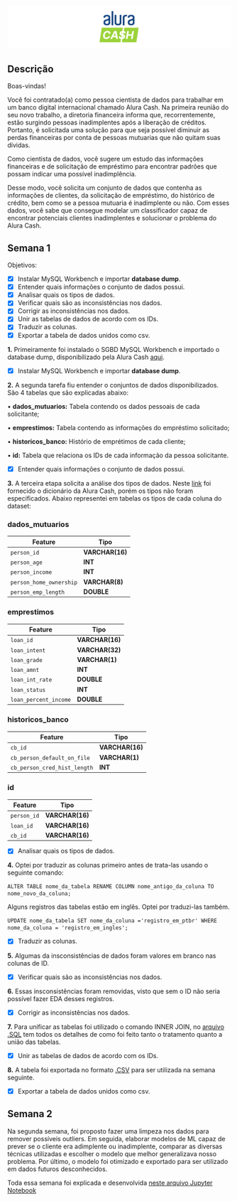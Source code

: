 ![](img/banner.png "Title")

## Descrição 

Boas-vindas!

Você foi contratado(a) como pessoa cientista de dados para trabalhar em um banco digital internacional chamado Alura Cash. Na primeira reunião do seu novo trabalho, a diretoria financeira informa que, recorrentemente, estão surgindo pessoas inadimplentes após a liberação de créditos. Portanto, é solicitada uma solução para que seja possível diminuir as perdas financeiras por conta de pessoas mutuarias que não quitam suas dívidas.

Como cientista de dados, você sugere um estudo das informações financeiras e de solicitação de empréstimo para encontrar padrões que possam indicar uma possível inadimplência.

Desse modo, você solicita um conjunto de dados que contenha as informações de clientes, da solicitação de empréstimo, do histórico de crédito, bem como se a pessoa mutuaria é inadimplente ou não. Com esses dados, você sabe que consegue modelar um classificador capaz de encontrar potenciais clientes inadimplentes e solucionar o problema do Alura Cash.

## Semana 1

Objetivos:
- [X] Instalar MySQL Workbench e importar **database dump**.
- [X] Entender quais informações o conjunto de dados possui.
- [X] Analisar quais os tipos de dados.
- [X] Verificar quais são as inconsistências nos dados.
- [X] Corrigir as inconsistências nos dados.
- [X] Unir as tabelas de dados de acordo com os IDs.
- [X] Traduzir as colunas.
- [X] Exportar a tabela de dados unidos como csv.

**1.** Primeiramente foi instalado o SGBD MySQL Workbench e importado o database dump, disponibilizado pela Alura Cash [aqui](https://github.com/Mirlaa/Challenge-Data-Science-1ed/tree/main/Dados/dumps).
- [X] Instalar MySQL Workbench e importar **database dump**.

**2.** A segunda tarefa fiu entender o conjuntos de dados disponibilizados. São 4 tabelas que são explicadas abaixo:

• **dados_mutuarios:** Tabela contendo os dados pessoais de cada solicitante;

• **emprestimos:** Tabela contendo as informações do empréstimo solicitado;

• **historicos_banco:** Histório de emprétimos de cada cliente;

• **id:** Tabela que relaciona os IDs de cada informação da pessoa solicitante.

- [X] Entender quais informações o conjunto de dados possui.

**3.** A terceira etapa solicita a análise dos tipos de dados. Neste [link](https://github.com/Mirlaa/Challenge-Data-Science-1ed/tree/main/Dados) foi fornecido o dicionário da Alura Cash, porém os tipos não foram especificados. Abaixo representei em tabelas os tipos de cada coluna do dataset:

### dados_mutuarios

| Feature | Tipo |
| --- | --- |
|`person_id`|**VARCHAR(16)**|
| `person_age` |**INT**|
| `person_income` |**INT**|
| `person_home_ownership` |**VARCHAR(8)**|
| `person_emp_length` |**DOUBLE**|

### emprestimos

| Feature | Tipo |
| --- | --- |
|`loan_id`|**VARCHAR(16)**|
| `loan_intent` |**VARCHAR(32)**|
| `loan_grade` | **VARCHAR(1)** |
| `loan_amnt` | **INT** |
| `loan_int_rate` | **DOUBLE** |
| `loan_status` | **INT** |
| `loan_percent_income` | **DOUBLE** |


### historicos_banco

| Feature | Tipo |
| --- | --- |
|`cb_id`|**VARCHAR(16)**|
| `cb_person_default_on_file` |**VARCHAR(1)**|
| `cb_person_cred_hist_length` |**INT**|

### id

| Feature | Tipo |
| --- | --- |
|`person_id`|**VARCHAR(16)**|
|`loan_id`|**VARCHAR(16)**|
|`cb_id`|**VARCHAR(16)**|

- [X] Analisar quais os tipos de dados.

**4.** Optei por traduzir as colunas primeiro antes de trata-las usando o seguinte comando:

```
ALTER TABLE nome_da_tabela RENAME COLUMN nome_antigo_da_coluna TO nome_novo_da_coluna;
```

Alguns registros das tabelas estão em inglês. Optei por traduzi-las também.

```
UPDATE nome_da_tabela SET nome_da_coluna ='registro_em_ptbr' WHERE nome_da_coluna = 'registro_em_ingles';
```

- [X] Traduzir as colunas.

**5.** Algumas da insconsistências de dados foram valores em branco nas colunas de ID.

- [X] Verificar quais são as inconsistências nos dados.

**6.** Essas insconsistências foram removidas, visto que sem o ID não seria possível fazer EDA desses registros.

- [X] Corrigir as inconsistências nos dados.

**7.** Para unificar as tabelas foi utilizado o comando INNER JOIN, no [arquivo .SQL](https://github.com/mvsampaio98/Alura_cash/blob/main/dumps/analise_risco_tratamento.sql) tem todos os detalhes de como foi feito tanto o tratamento quanto a união das tabelas.

- [X] Unir as tabelas de dados de acordo com os IDs.

**8.** A tabela foi exportada no formato [.CSV](https://raw.githubusercontent.com/mvsampaio98/Alura_cash/main/data/analise_de_risco.csv) para ser utilizada na semana seguinte.

- [X] Exportar a tabela de dados unidos como csv.

## Semana 2

Na segunda semana, foi proposto fazer uma limpeza nos dados para remover possíveis outliers. Em seguida, elaborar modelos de ML capaz de prever se o cliente era adimplente ou inadimplente, comparar as diversas técnicas utilizadas e escolher o modelo que melhor generalizava nosso problema. Por último, o modelo foi otimizado e exportado para ser utilizado em dados futuros desconhecidos.

Toda essa semana foi explicada e desenvolvida [neste arquivo Jupyter Notebook](https://github.com/mvsampaio98/Alura_cash/blob/main/Alura_Cash.ipynb)
